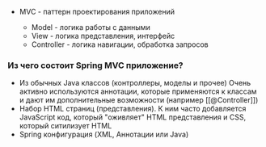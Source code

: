 
* MVC - паттерн проектирования приложений

	* Model - логика работы с данными
	* View - логика представления, интерфейс
	* Controller - логика навигации, обработка запросов

### Из чего состоит Spring MVC приложение?

* Из обычных Java классов (контроллеры, моделы и прочее)
  Очень активно используются аннотации, которые применяются к классам и дают им дополнительные возможности (например [[@Controller]])
* Набор HTML страниц (представления). К ним часто добавляется JavaScript код, который "оживляет" HTML представления и CSS, который ситилизует HTML
* Spring конфигурация (XML, Аннотации или Java)


 